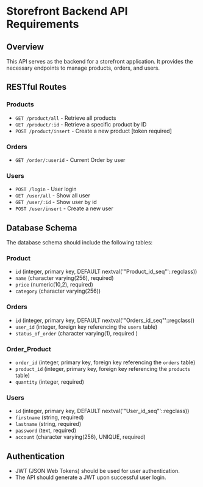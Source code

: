 # Storefront Backend API Requirements

## Overview
This API serves as the backend for a storefront application. It provides the necessary endpoints to manage products, orders, and users.

## RESTful Routes

### Products

- `GET /product/all` - Retrieve all products
- `GET /product/:id` - Retrieve a specific product by ID
- `POST /product/insert` - Create a new product [token required]

### Orders

- `GET /order/:userid` - Current Order by user

### Users

- `POST /login` - User login
- `GET /user/all` - Show all user
- `GET /user/:id` - Show user by id
- `POST /user/insert` - Create a new user

## Database Schema

The database schema should include the following tables:

### Product

- `id` (integer, primary key, DEFAULT nextval('"Product_id_seq"'::regclass))
- `name` (character varying(256), required)
- `price` (numeric(10,2), required)
- `category` (character varying(256))

### Orders

- `id` (integer, primary key, DEFAULT nextval('"Orders_id_seq"'::regclass))
- `user_id` (integer, foreign key referencing the `users` table)
- `status_of_order` (character varying(1), required )

### Order_Product

- `order_id` (integer, primary key, foreign key referencing the `orders` table)
- `product_id` (integer, primary key, foreign key referencing the `products` table)
- `quantity` (integer, required)

### Users

- `id` (integer, primary key, DEFAULT nextval('"User_id_seq"'::regclass))
- `firstname` (string, required)
- `lastname` (string, required)
- `password` (text, required)
- `account` (character varying(256), UNIQUE, required)

## Authentication

- JWT (JSON Web Tokens) should be used for user authentication.
- The API should generate a JWT upon successful user login.